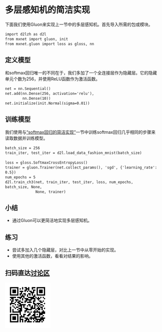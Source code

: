 # 多层感知机的简洁实现

下面我们使用Gluon来实现上一节中的多层感知机。首先导入所需的包或模块。

```{.python .input}
import d2lzh as d2l
from mxnet import gluon, init
from mxnet.gluon import loss as gloss, nn
```

## 定义模型

和softmax回归唯一的不同在于，我们多加了一个全连接层作为隐藏层。它的隐藏单元个数为256，并使用ReLU函数作为激活函数。

```{.python .input  n=5}
net = nn.Sequential()
net.add(nn.Dense(256, activation='relu'),
        nn.Dense(10))
net.initialize(init.Normal(sigma=0.01))
```

## 训练模型

我们使用与[“softmax回归的简洁实现”](softmax-regression-gluon.md)一节中训练softmax回归几乎相同的步骤来读取数据并训练模型。

```{.python .input  n=6}
batch_size = 256
train_iter, test_iter = d2l.load_data_fashion_mnist(batch_size)

loss = gloss.SoftmaxCrossEntropyLoss()
trainer = gluon.Trainer(net.collect_params(), 'sgd', {'learning_rate': 0.5})
num_epochs = 5
d2l.train_ch3(net, train_iter, test_iter, loss, num_epochs, batch_size, None,
              None, trainer)
```

## 小结

* 通过Gluon可以更简洁地实现多层感知机。

## 练习

* 尝试多加入几个隐藏层，对比上一节中从零开始的实现。
* 使用其他的激活函数，看看对结果的影响。



## 扫码直达[讨论区](https://discuss.gluon.ai/t/topic/738)

![](../img/qr_mlp-gluon.svg)
